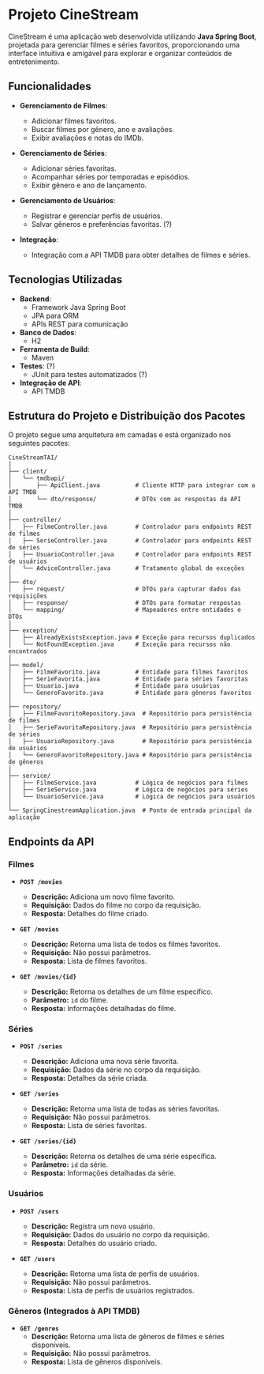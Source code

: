 # Projeto CineStream

CineStream é uma aplicação web desenvolvida utilizando **Java Spring Boot**, projetada para gerenciar filmes e séries favoritos, proporcionando uma interface intuitiva e amigável para explorar e organizar conteúdos de entretenimento.

## Funcionalidades

- **Gerenciamento de Filmes**:
    - Adicionar filmes favoritos.
    - Buscar filmes por gênero, ano e avaliações.
    - Exibir avaliações e notas do IMDb.

- **Gerenciamento de Séries**:
    - Adicionar séries favoritas.
    - Acompanhar séries por temporadas e episódios.
    - Exibir gênero e ano de lançamento.

- **Gerenciamento de Usuários**:
    - Registrar e gerenciar perfis de usuários.
    - Salvar gêneros e preferências favoritas. (?)

- **Integração**:
    - Integração com a API TMDB para obter detalhes de filmes e séries.

## Tecnologias Utilizadas

- **Backend**:
    - Framework Java Spring Boot
    - JPA para ORM
    - APIs REST para comunicação
- **Banco de Dados**:
    - H2
- **Ferramenta de Build**:
    - Maven
- **Testes**: (?)
    - JUnit para testes automatizados (?)
- **Integração de API**:
    - API TMDB

## Estrutura do Projeto e Distribuição dos Pacotes

O projeto segue uma arquitetura em camadas e está organizado nos seguintes pacotes:

```
CineStreamTAI/
│
├── client/
│   └── tmdbapi/
│       ├── ApiClient.java          # Cliente HTTP para integrar com a API TMDB
│       └── dto/response/           # DTOs com as respostas da API TMDB
│
├── controller/
│   ├── FilmeController.java        # Controlador para endpoints REST de filmes
│   ├── SerieController.java        # Controlador para endpoints REST de séries
│   ├── UsuarioController.java      # Controlador para endpoints REST de usuários
│   └── AdviceController.java       # Tratamento global de exceções
│
├── dto/
│   ├── request/                    # DTOs para capturar dados das requisições
│   ├── response/                   # DTOs para formatar respostas
│   └── mapping/                    # Mapeadores entre entidades e DTOs
│
├── exception/
│   ├── AlreadyExistsException.java # Exceção para recursos duplicados
│   └── NotFoundException.java      # Exceção para recursos não encontrados
│
├── model/
│   ├── FilmeFavorito.java          # Entidade para filmes favoritos
│   ├── SerieFavorita.java          # Entidade para séries favoritas
│   ├── Usuario.java                # Entidade para usuários
│   └── GeneroFavorito.java         # Entidade para gêneros favoritos
│
├── repository/
│   ├── FilmeFavoritoRepository.java  # Repositório para persistência de filmes
│   ├── SerieFavoritaRepository.java  # Repositório para persistência de séries
│   ├── UsuarioRepository.java        # Repositório para persistência de usuários
│   └── GeneroFavoritoRepository.java # Repositório para persistência de gêneros
│
├── service/
│   ├── FilmeService.java           # Lógica de negócios para filmes
│   ├── SerieService.java           # Lógica de negócios para séries
│   └── UsuarioService.java         # Lógica de negócios para usuários
│
└── SpringCinestreamApplication.java  # Ponto de entrada principal da aplicação
```


## Endpoints da API

### Filmes
- **`POST /movies`**
    - **Descrição:** Adiciona um novo filme favorito.
    - **Requisição:** Dados do filme no corpo da requisição.
    - **Resposta:** Detalhes do filme criado.

- **`GET /movies`**
    - **Descrição:** Retorna uma lista de todos os filmes favoritos.
    - **Requisição:** Não possui parâmetros.
    - **Resposta:** Lista de filmes favoritos.

- **`GET /movies/{id}`**
    - **Descrição:** Retorna os detalhes de um filme específico.
    - **Parâmetro:** `id` do filme.
    - **Resposta:** Informações detalhadas do filme.

### Séries
- **`POST /series`**
    - **Descrição:** Adiciona uma nova série favorita.
    - **Requisição:** Dados da série no corpo da requisição.
    - **Resposta:** Detalhes da série criada.

- **`GET /series`**
    - **Descrição:** Retorna uma lista de todas as séries favoritas.
    - **Requisição:** Não possui parâmetros.
    - **Resposta:** Lista de séries favoritas.

- **`GET /series/{id}`**
    - **Descrição:** Retorna os detalhes de uma série específica.
    - **Parâmetro:** `id` da série.
    - **Resposta:** Informações detalhadas da série.

### Usuários
- **`POST /users`**
    - **Descrição:** Registra um novo usuário.
    - **Requisição:** Dados do usuário no corpo da requisição.
    - **Resposta:** Detalhes do usuário criado.

- **`GET /users`**
    - **Descrição:** Retorna uma lista de perfis de usuários.
    - **Requisição:** Não possui parâmetros.
    - **Resposta:** Lista de perfis de usuários registrados.

### Gêneros (Integrados à API TMDB)
- **`GET /genres`**
    - **Descrição:** Retorna uma lista de gêneros de filmes e séries disponíveis.
    - **Requisição:** Não possui parâmetros.
    - **Resposta:** Lista de gêneros disponíveis.
